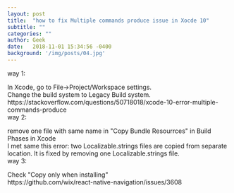 ```yaml
---
layout: post
title:  "how to fix Multiple commands produce issue in Xocde 10"
subtitle: ""
categories: ""
author: Geek
date:   2018-11-01 15:34:56 -0400
background: '/img/posts/04.jpg'
---
```

way 1: 
<p>
In Xcode, go to File->Project/Workspace settings.
<br>
Change the build system to Legacy Build system.
<br>
https://stackoverflow.com/questions/50718018/xcode-10-error-multiple-commands-produce

<br>
way 2: 
<p>remove one file with same name in "Copy Bundle Resourrces" in Build Phases in Xcode
<br>
I met same this error: two Localizable.strings files are copied from separate location. It is fixed by removing one Localizable.strings file.

<br>
way 3: 
<p>Check "Copy only when installing"
<br>
https://github.com/wix/react-native-navigation/issues/3608
